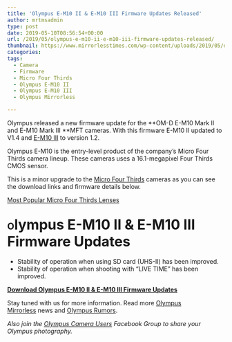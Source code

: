 ```yaml
---
title: 'Olympus E-M10 II & E-M10 III Firmware Updates Released'
author: mrtmsadmin
type: post
date: 2019-05-10T08:56:54+00:00
url: /2019/05/olympus-e-m10-ii-e-m10-iii-firmware-updates-released/
thumbnail: https://www.mirrorlesstimes.com/wp-content/uploads/2019/05/olympus-e-m10-iii.jpg
categories:
tags:
  - Camera
  - Firmware
  - Micro Four Thirds
  - Olympus E-M10 II
  - Olympus E-M10 III
  - Olympus Mirrorless

---
```

Olympus released a new firmware update for the **OM-D E-M10 Mark II and E-M10 Mark III **MFT cameras. With this firmware E-M10 II updated to V1.4 and <a href="http://amzn.to/2jwhCmL" target="_blank" rel="noopener">E-M10 III</a> to version 1.2.

Olympus E-M10 is the entry-level product of the company’s Micro Four Thirds camera lineup. These cameras uses a 16.1-megapixel Four Thirds CMOS sensor.

This is a minor upgrade to the <a href="https://www.mirrorlesstimes.com/tags/micro-four-thirds/" target="_blank" rel="noopener">Micro Four Thirds</a> cameras as you can see the download links and firmware details below.<!--more-->

<a class="btn btn-primary btn-lg btn-block btn-danger" title="Most Popular Micro Four Thirds Lenses" role="button" href="https://www.dailycameranews.com/2017/02/popular-micro-four-thirds-lenses/" target="“_blank”">Most Popular Micro Four Thirds Lenses</a><span id="more-3492"></span>

## O<span style="color: inherit; font-family: inherit; font-size: 2rem;">lympus E-M10 II & E-M10 III Firmware Updates</span>

  * Stability of operation when using SD card (UHS-II) has been improved.
  * Stability of operation when shooting with “LIVE TIME” has been improved.

**<a class="ext-link" title="" href="http://cs.olympus-imaging.jp/en/support/imsg/digicamera/download/software/firm/e1/#fmzdl" target="_blank" rel="external nofollow noopener">Download Olympus E-M10 II & E-M10 III Firmware Updates</a>**

Stay tuned with us for more information. Read more [Olympus Mirrorless][1] news and <a href="https://www.dailycameranews.com/tag/olympus-rumors/" target="_blank" rel="noopener">Olympus Rumors</a>.

_Also join the <a class="ext-link" title="" href="https://www.facebook.com/groups/858035244291979/" target="_blank" rel="external nofollow noopener">Olympus Camera Users</a> Facebook Group to share your Olympus photography._

 [1]: https://www.mirrorlesstimes.com/tags/olympus-mirrorless/